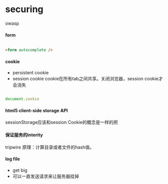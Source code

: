 # securing

owasp

#### form

```html

<form autocomplete />

```

#### cookie
* persistent cookie
* session cookie cookie在所有tab之间共享。关闭浏览器，session cookie才会消失

```js

document.cookie

```


#### html5 client-side storage API

sessionStorage应该和session Cookie的概念是一样的把


#### 保证服务的interity

tripwire
原理：计算目录或者文件的hash值。


#### log file

* get big
* 可以一直发送请求来让服务器挂掉
